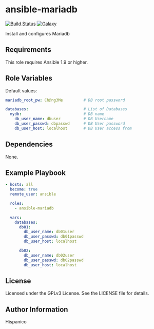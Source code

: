 ansible-mariadb
=========
[![Build Status](https://img.shields.io/travis/hispanico/ansible-mariadb.svg?style=flat-square)](https://travis-ci.org/hispanico/ansible-mariadb)
[![Galaxy](https://img.shields.io/badge/galaxy-hispanico.mariasb-blue.svg?style=flat-square)](https://galaxy.ansible.com/hispanico/mariadb/)

Install and configures Mariadb

Requirements
------------

This role requires Ansible 1.9 or higher.

Role Variables
--------------

Default values:

```yaml
mariadb_root_pw: Ch@ng3Me         # DB root password

databases:                        # List of Databases
  mydb:                           # DB name
    db_user_name: dbuser          # DB Username
    db_user_passwd: dbpasswd      # DB User password
    db_user_host: localhost       # DB User access from
```

Dependencies
------------

None.

Example Playbook
----------------

```yaml
- hosts: all
  become: true
  remote_user: ansible

  roles:
    - ansible-mariadb

  vars:
    databases:                        
      db01:             
        db_user_name: db01user
        db_user_passwd: db01passwd
        db_user_host: localhost

      db02:             
        db_user_name: db02user
        db_user_passwd: db02passwd
        db_user_host: localhost     

```

License
-------

Licensed under the GPLv3 License. See the LICENSE file for details.

Author Information
------------------

Hispanico
